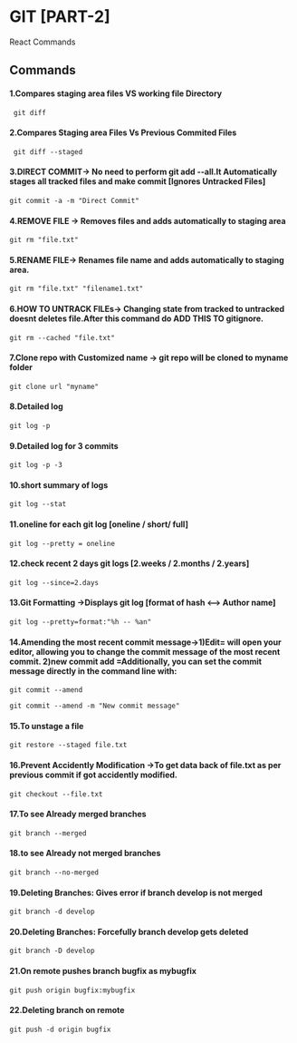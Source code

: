 
# GIT [PART-2]

React Commands


## Commands 

#### 1.Compares staging area files VS working file Directory

```
 git diff
```


#### 2.Compares Staging area Files Vs Previous Commited Files
```
 git diff --staged
 ```

#### 3.DIRECT COMMIT-> No need to perform git add --all.It Automatically stages all tracked files and make commit [Ignores Untracked Files]
```
git commit -a -m "Direct Commit"
 ```
#### 4.REMOVE FILE -> Removes files and adds automatically to staging area
```
git rm "file.txt"
 ```

 #### 5.RENAME FILE-> Renames file name and adds automatically to staging area.
 ```
git rm "file.txt" "filename1.txt"
 ```


#### 6.HOW TO UNTRACK FILEs-> Changing state from  tracked to untracked doesnt deletes file.After this command  do ADD THIS TO gitignore.
 ```
git rm --cached "file.txt" 
 ```


#### 7.Clone repo with Customized name -> git repo will be cloned to myname folder  
 ```
git clone url "myname" 
 ```


#### 8.Detailed log  
 ```
git log -p 
 ```

#### 9.Detailed log for 3 commits  
 ```
git log -p -3
 ```

#### 10.short summary of logs  
 ```
git log --stat
 ```

#### 11.oneline for each git log [oneline / short/ full]  
 ```
git log --pretty = oneline
 ```
 
 #### 12.check recent 2 days git logs [2.weeks / 2.months / 2.years]  
 ```
git log --since=2.days
 ```
 

 #### 13.Git Formatting ->Displays git log [format of hash <--> Author name]
 ```
git log --pretty=format:"%h -- %an"
 ```

 
 #### 14.Amending the most recent commit message->1)Edit= will open your editor, allowing you to change the commit message of the most recent commit.  2)new commit add =Additionally, you can set the commit message directly in the command line with:

 ```
git commit --amend
 ```

```
git commit --amend -m "New commit message"
 ```

 #### 15.To unstage a file
 ```
git restore --staged file.txt
 ```
 

 #### 16.Prevent Accidently Modification ->To get data back of file.txt as per previous commit if got accidently modified.
 ```
git checkout --file.txt
 ```

 #### 17.To see Already merged branches 
 ```
git branch --merged
 ```

 #### 18.to see Already not merged branches
 ```
git branch --no-merged
 ```

 
 #### 19.Deleting Branches: Gives error if branch develop is not merged
 ```
git branch -d develop
 ```

  #### 20.Deleting Branches: Forcefully branch develop gets deleted
 ```
git branch -D develop
 ```

 
  #### 21.On remote pushes branch bugfix as mybugfix
 ```
git push origin bugfix:mybugfix
 ```

 
  #### 22.Deleting branch on remote
 ```
git push -d origin bugfix
 ```
